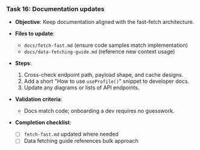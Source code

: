 ### Task 16: Documentation updates

- **Objective**: Keep documentation aligned with the fast-fetch architecture.

- **Files to update**:
  - `docs/fetch-fast.md` (ensure code samples match implementation)
  - `docs/data-fetching-guide.md` (reference new context usage)

- **Steps**:
  1. Cross-check endpoint path, payload shape, and cache designs.
  2. Add a short "How to use `useProfile()`" snippet to developer docs.
  3. Update any diagrams or lists of API endpoints.

- **Validation criteria**:
  - Docs match code; onboarding a dev requires no guesswork.

- **Completion checklist**:
  - [ ] `fetch-fast.md` updated where needed
  - [ ] Data fetching guide references bulk approach
